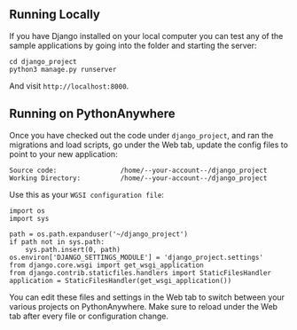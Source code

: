 
Running Locally
---------------

If you have Django installed on your local computer you can test any of the sample
applications by going into the folder and starting the server:

    cd django_project
    python3 manage.py runserver

And visit `http://localhost:8000`.

Running on PythonAnywhere
-------------------------

Once you have checked out the code under `django_project`, and
ran the migrations and load scripts,
go under the Web tab, update the config files to point to your new application:

    Source code:                /home/--your-account--/django_project
    Working Directory:          /home/--your-account--/django_project

Use this as your `WGSI configuration file`:

    import os
    import sys

    path = os.path.expanduser('~/django_project')
    if path not in sys.path:
        sys.path.insert(0, path)
    os.environ['DJANGO_SETTINGS_MODULE'] = 'django_project.settings'
    from django.core.wsgi import get_wsgi_application
    from django.contrib.staticfiles.handlers import StaticFilesHandler
    application = StaticFilesHandler(get_wsgi_application())

You can edit these files and settings in the Web tab to switch between
your various projects on PythonAnywhere.  Make sure to reload under the Web tab after
every file or configuration change.

